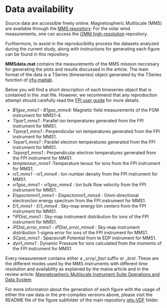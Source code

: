 # Data availability
Source data are accessible freely online. Magnetospheric Multiscale (MMS) are available through the [MMS repository](https://lasp.colorado.edu/mms/sdc/public/). For the solar wind measurements, one can access the [OMNI high-resolution](https://omniweb.gsfc.nasa.gov/form/omni_min.html) repository.

Furthermore, to assist in the reproducibility process the datasets analyzed during the current study, along with instructions for generating each figure can be found in this repository.

**MMSdata.mat** contains the measurements of the MMS mission neccesary for generating the plots and results discussed in the article. The main format of the data is a TSeries (timeseries) object generated by the TSeries function of [irfu-matlab](https://github.com/irfu/irfu-matlab).

Below you will find a short description of each timeseries object that is contained in the .mat file. However, we recommend that any reproduction attempt should carefully read the [FPI user guide](https://lasp.colorado.edu/galaxy/display/MFDPG) for more details.

* *B1gse_mms1 - B1gse_mms4*: Magnetic field measurements of the FGM instrument for MMS1-4.
* *Tipar1_mms1* : Parallel ion temperatures generated from the FPI instrument for MMS1.
* *Tiperp1_mms1* : Perpendicular ion temperatures generated from the FPI instrument for MMS1.
* *Tepar1_mms1* : Parallel electron temperatures generated from the FPI instrument for MMS1.
* *Teperp1_mms1* : Perpendicular electron temperatures generated from the FPI instrument for MMS1.
* *temptensor_mms1* :Temperature tensor for ions from the FPI instrument for MMS1.
* *ni1_mms1 - ni1_mms4* : Ion number density from the FPI instrument for MMS1.
* *vi1gse_mms1 - vi1gse_mms4* : Ion bulk flow velocity from the FPI instrument for MMS1.
* *Eispectomni1_mms1 - Eispectomni1_mms4* : Omni-directional electron/ion energy spectrum from the FPI instrument for MMS1.
* *Ei1_mms1 - Ei1_mms4* :  Sky-map energy bin centers from the FPI instrument for MMS1.
* *iPDist_mms1 : Sky-map instrument distribution for ions of the FPI instrument for MMS1.
* *iPDist_error_mms1 - iPDist_error_mms4* : Sky-map instrument distribution 1-sigma error for ions of the FPI instrument for MMS1.
* *SCpot_mms1* : Spacecraft Potential from te EDP instrument for MMS1.
* *dyn1_mms1* : Dynamic Pressure for ions calculated from the moments of the FPI instrument for MMS1

Every measurement contains either a *_srvy/_fast* suffix or *_brst*. These are the different modes used by the MMS instruments with different time resolution and availability as explained by the maina article and in the review article: [Magnetospheric Multiscale Instrument Suite Operations and Data System
](https://link.springer.com/article/10.1007/s11214-014-0128-5)

For more information about the generation of each figure with the usage of either the raw data or the pre-compiles versions above, please visit the README file of the figure subfolder of the main repository [jets-VDF](https://github.com/SavvasRaptis/Jets-VDFS) folder.

